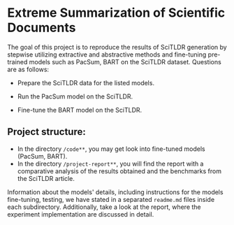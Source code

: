 # Extreme Summarization of Scientific Documents

The goal of this project is to reproduce the results of SciTLDR generation by stepwise utilizing extractive and abstractive methods and fine-tuning pre-trained models such as PacSum, BART on the SciTLDR dataset. Questions are as follows:

- Prepare the SciTLDR data for the listed models.

- Run the PacSum model on the SciTLDR.

- Fine-tune the BART model on the SciTLDR.

## Project structure:

- In the directory `/code**`, you may get look into fine-tuned models (PacSum, BART).
- In the directory `/project-report**`, you will find the report with a comparative analysis of the results obtained and the benchmarks from the SciTLDR article.

Information about the models' details, including instructions for the models fine-tuning, testing, we have stated in a separated `readme.md` files inside each subdirectory. Additionally, take a look at the report, where the experiment implementation are discussed in detail.
